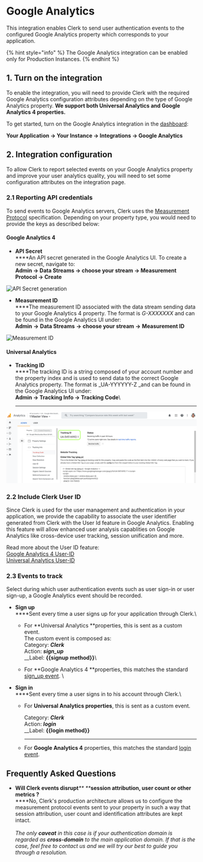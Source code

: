 # Google Analytics

This integration enables Clerk to send  user authentication events to the configured Google Analytics property which corresponds to your application.

{% hint style="info" %}
&#x20;The Google Analytics integration can be enabled only for Production Instances.
{% endhint %}

## 1. Turn on the integration

To enable the integration, you will need to provide Clerk with the required Google Analytics configuration attributes depending on the type of Google Analytics property. **We support both Universal Analytics and Google Analytics 4 properties.**

To get started, turn on the Google Analytics integration in the [dashboard](https://dashboard.clerk.dev):

**Your Application → Your Instance → Integrations → Google Analytics**

## 2. Integration configuration

To allow Clerk to report selected events on your Google Analytics property and improve your user analytics quality, you will need to set some configuration attributes on the integration page.

### 2.1 Reporting API credentials

To send events to Google Analytics servers, Clerk uses the [Measurement Protocol](https://developers.google.com/analytics/devguides/collection/protocol/v1) specification. Depending on your property type, you would need to provide the keys as described below:

#### Google Analytics 4&#x20;

* **API Secret**\
  ****An API secret generated in the Google Analytics UI. To create a new secret, navigate to:\
  **Admin → Data Streams → choose your stream → Measurement Protocol → Create**

![API Secret generation](../.gitbook/assets/api\_secret.gif)

* **Measurement ID**\
  ****The measurement ID associated with the data stream sending data to your Google Analytics 4 property. The format is _G-XXXXXXX_ and can be found in the Google Analytics UI under:\
  **Admin** **→** **Data Streams** **→** **choose your stream** **→** **Measurement ID**

![Measurement ID](../.gitbook/assets/measurement\_id.gif)

#### Universal Analytics

* **Tracking ID**\
  ****The tracking ID is a string composed of your account number and the property index and is used to send data to the correct Google Analytics property. The format is _UA-YYYYYY-Z _and can be found in the Google Analytics UI under:\
  **Admin → Tracking Info → Tracking Code**\
  ****

![Tracking ID](<../.gitbook/assets/image (5).png>)

### 2.2 Include Clerk User ID

Since Clerk is used for the user management and authentication in your application, we provide the capability to associate the user identifier generated from Clerk with the User Id feature in Google Analytics. Enabling this feature will allow enhanced user analysis capablities on Google Analytics like cross-device user tracking, session unification and more.

Read more about the User ID feature:\
[Google Analytics 4 User-ID\
](https://support.google.com/analytics/answer/9213390)[Universal Analytics User-ID](https://support.google.com/analytics/answer/3123662?hl=en)

### 2.3 Events to track

Select during which user authentication events such as user sign-in or user sign-up, a Google Analytics event should be recorded.

* **Sign up**\
  ****Sent every time a user signs up for your application through Clerk.\

  * For **Universal Analytics **properties, this is sent as a custom event.\
    The custom event is composed as:\
    Category: _**Clerk**_\
    Action: _**sign\_up**_\
    __Label: **{{signup method}}**\

  * For **Google Analytics 4 **properties, this matches the standard [sign\_up event](https://developers.google.com/analytics/devguides/collection/ga4/reference/events#sign\_up). \

* **Sign in**\
  ****Sent every time a user signs in to his account through Clerk.\

  *   &#x20;For **Universal Analytics properties**, this is sent as a custom event.

      Category: _**Clerk**_\
      Action: _**login**_\
      __Label: **{{login method}}**

      ****
  * For **Google Analytics 4** properties, this matches the standard [login event](https://developers.google.com/analytics/devguides/collection/ga4/reference/events#login).

## Frequently Asked Questions

* **Will Clerk events disrupt**_** **_**session attribution, user count or other metrics  ?**\
  ****No, Clerk's production architecture allows us to configure the measurement protocol events sent to your property in such a way that session attribution, user count and identification attributes are kept intact. \
  \
  _The only **caveat** in this case is if your authentication domain is regarded as **cross-domain** to the main application domain. If that is the case, feel free to contact us and we will try our best to guide you through a resolution._

